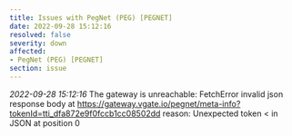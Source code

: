 ```yaml
---
title: Issues with PegNet (PEG) [PEGNET]
date: 2022-09-28 15:12:16
resolved: false
severity: down
affected:
- PegNet (PEG) [PEGNET]
section: issue
---
```


*2022-09-28 15:12:16* The gateway is unreachable: FetchError invalid json response body at https://gateway.vgate.io/pegnet/meta-info?tokenId=tti_dfa872e9f0fccb1cc08502dd reason: Unexpected token < in JSON at position 0